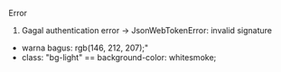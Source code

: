 Error
1. Gagal authentication 
error -> JsonWebTokenError: invalid signature


- warna bagus:
rgb(146, 212, 207);"
- class: "bg-light" == background-color: whitesmoke;